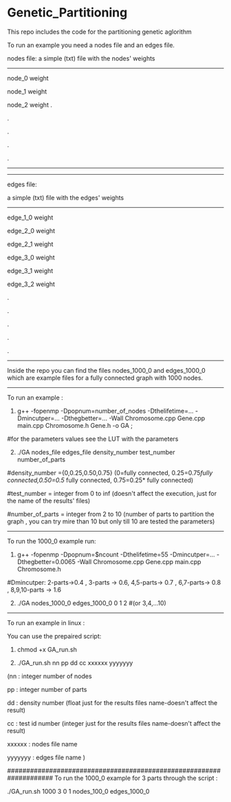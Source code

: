 # Genetic_Partitioning

This repo includes the code for the partitioning genetic aglorithm 

To run an example you need a nodes file and an edges file.

nodes file:
a simple (txt) file with the nodes' weights 
____________________________________
node_0 weight 

node_1 weight

node_2 weight
.

.

.

.

.

__________________________________


**************************************

edges file:

a simple (txt) file with the edges' weights
__________________________________

edge_1_0 weight

edge_2_0 weight

edge_2_1 weight

edge_3_0 weight

edge_3_1 weight

edge_3_2 weight

.

.

.

.

.

__________________________________


Inside the repo you can find the files nodes_1000_0 and edges_1000_0 which are example files for a fully connected graph with 1000 nodes. 

------------------------------------------------------------------------------------------------------------------------------------------------------------
To run an example :

1. g++  -fopenmp -Dpopnum=number_of_nodes -Dthelifetime=... -Dmincutper=... -Dthegbetter=... -Wall Chromosome.cpp Gene.cpp main.cpp Chromosome.h Gene.h  -o GA ;

#for the parameters values see the LUT with the parameters 

2. ./GA nodes_file edges_file density_number test_number number_of_parts

#density_number ={0,0.25,0.50,0.75} (0=fully connected, 0.25=0.75*fully connected,0.50=0.5* fully connected, 0.75=0.25* fully connected)

#test_number = integer from 0 to inf (doesn't affect the execution, just for  the name of the results' files)

#number_of_parts = integer from 2 to 10 (number of parts to partition the graph , you can try mire than 10 but only till 10 are tested the parameters)

-------------------------------------------------------------------------------------------------------------------------------------------------------
To  run the 1000_0 example run:

1. g++  -fopenmp -Dpopnum=$ncount -Dthelifetime=55 -Dmincutper=...  -Dthegbetter=0.0065 -Wall Chromosome.cpp Gene.cpp main.cpp Chromosome.h

#Dmincutper: 2-parts->0.4 , 3-parts -> 0.6, 4,5-parts-> 0.7 , 6,7-parts-> 0.8 , 8,9,10-parts -> 1.6

2. ./GA nodes_1000_0 edges_1000_0 0 1 2 #(or 3,4,...10) 

-------------------------------------------------------------------------------------------------------------------------------------------------------

To run an example in linux :

You can use the prepaired script: 

1. chmod +x GA_run.sh

2. ./GA_run.sh nn pp dd cc xxxxxx yyyyyyy 

(nn : integer number of nodes

 pp : integer number of parts 
 
 dd : density number (float just for the results files name-doesn't affect the result)
 
 cc : test id number (integer just for the results files name-doesn't affect the result)
 
xxxxxx : nodes file name

yyyyyyy : edges file name )

####################################################################
To run the 1000_0 example for 3 parts  through the script :

./GA_run.sh 1000 3 0 1 nodes_100_0 edges_1000_0 

